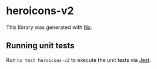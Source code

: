 # heroicons-v2

This library was generated with [Nx](https://nx.dev).

## Running unit tests

Run `nx test heroicons-v2` to execute the unit tests via [Jest](https://jestjs.io).
